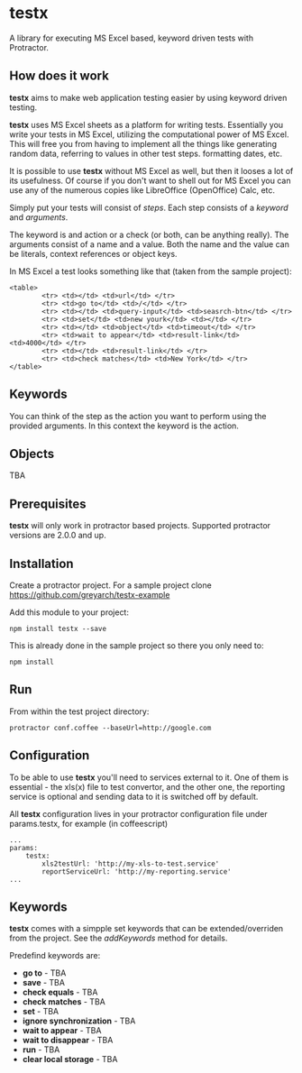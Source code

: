 testx
=====

A library for executing MS Excel based, keyword driven tests with Protractor.

## How does it work
**testx** aims to make web application testing easier by using keyword driven testing.

**testx** uses MS Excel sheets as a platform for writing tests.
Essentially you write your tests in MS Excel, utilizing the computational power of MS Excel.
This will free you from having to implement all the things like generating random data, referring to values in other test steps. formatting dates, etc.

It is possible to use **testx** without MS Excel as well, but then it looses a lot of its usefulness.
Of course if you don't want to shell out for MS Excel you can use any of the numerous copies like LibreOffice (OpenOffice) Calc, etc.

Simply put your tests will consist of *steps*. Each step consists of a *keyword* and *arguments*.

The keyword is and action or a check (or both, can be anything really).
The arguments consist of a name and a value. Both the name and the value can be literals, context references or object keys.

In MS Excel a test looks something like that (taken from the sample project):

	<table>
			<tr> <td></td> <td>url</td> </tr>
			<tr> <td>go to</td> <td>/</td> </tr>
			<tr> <td></td> <td>query-input</td> <td>seasrch-btn</td> </tr>
			<tr> <td>set</td> <td>new yourk</td> <td></td> </tr>
			<tr> <td></td> <td>object</td> <td>timeout</td> </tr>
			<tr> <td>wait to appear</td> <td>result-link</td> <td>4000</td> </tr>
			<tr> <td></td> <td>result-link</td> </tr>
			<tr> <td>check matches</td> <td>New York</td> </tr>
	</table>


Keywords
--------
You can think of the step as the action you want to perform using the provided arguments.
In this context the keyword is the action.

Objects
-------

TBA


## Prerequisites

**testx** will only work in protractor based projects. Supported protractor versions are 2.0.0 and up.

## Installation

Create a protractor project. For a sample project clone https://github.com/greyarch/testx-example

Add this module to your project:

	npm install testx --save

This is already done in the sample project so there you only need to:

	npm install

## Run

From within the test project directory:

	protractor conf.coffee --baseUrl=http://google.com

## Configuration

To be able to use **testx** you'll need to services external to it.
One of them is essential - the xls(x) file to test convertor,
and the other one, the reporting service is optional and sending data to it is switched off by default.

All **testx** configuration lives in your protractor configuration file under params.testx, for example (in coffeescript)

	...
	params:
		testx:
			xls2testUrl: 'http://my-xls-to-test.service'
			reportServiceUrl: 'http://my-reporting.service'
	...

## Keywords

**testx** comes with a simpple set keywords that can be extended/overriden from the project.
See the *addKeywords* method for details.

Predefind keywords are:

- **go to** - TBA
- **save** - TBA
- **check equals** - TBA
- **check matches** - TBA
- **set** - TBA
- **ignore synchronization** - TBA
- **wait to appear** - TBA
- **wait to disappear** - TBA
- **run** - TBA
- **clear local storage** - TBA
